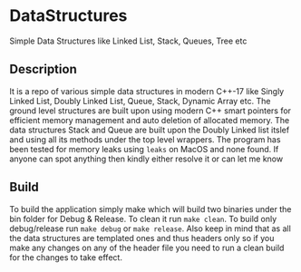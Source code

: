 # DataStructures
 Simple Data Structures like Linked List, Stack, Queues, Tree etc
## Description
It is a repo of various simple data structures in modern C++-17 like
Singly Linked List, Doubly Linked List, Queue, Stack, Dynamic Array etc.
The ground level structures are built upon using modern C++ smart
pointers for efficient memory management and auto deletion of allocated memory.
The data structures Stack and Queue are built upon the Doubly Linked list
itslef and using all its methods under the top level wrappers. The program
has been tested for memory leaks using `leaks` on MacOS and none found.
If anyone can spot anything then kindly either resolve it or can let me know
## Build
To build the application simply make which will build two
binaries under the bin folder for Debug & Release. To clean 
it run `make clean`. To build only debug/release run `make debug` 
or `make release`. Also keep in mind that as all the data 
structures are templated ones and thus headers only so if you make 
any changes on any of the header file you need to run a clean build 
for the changes to take effect.
